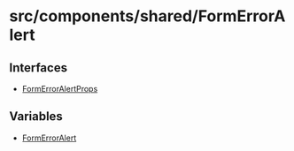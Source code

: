 # src/components/shared/FormErrorAlert

## Interfaces

- [FormErrorAlertProps](interfaces/FormErrorAlertProps.md)

## Variables

- [FormErrorAlert](variables/FormErrorAlert.md)
